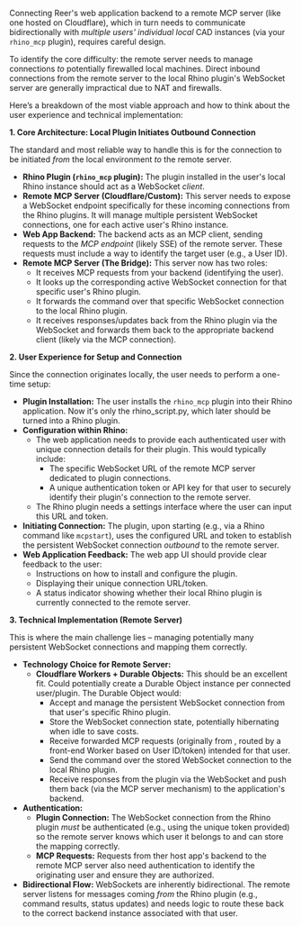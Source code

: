 Connecting Reer's web application backend to a remote MCP server (like one hosted on Cloudflare), which in turn needs to communicate bidirectionally with *multiple users' individual local* CAD instances (via your `rhino_mcp` plugin), requires careful design.

To identify the core difficulty: the remote server needs to manage connections *to* potentially firewalled local machines. Direct inbound connections from the remote server to the local Rhino plugin's WebSocket server are generally impractical due to NAT and firewalls.

Here’s a breakdown of the most viable approach and how to think about the user experience and technical implementation:

**1. Core Architecture: Local Plugin Initiates Outbound Connection**

The standard and most reliable way to handle this is for the connection to be initiated *from* the local environment *to* the remote server.

*   **Rhino Plugin (`rhino_mcp` plugin):** The plugin installed in the user's local Rhino instance should act as a WebSocket *client*.
*   **Remote MCP Server (Cloudflare/Custom):** This server needs to expose a WebSocket endpoint specifically for these incoming connections from the Rhino plugins. It will manage multiple persistent WebSocket connections, one for each active user's Rhino instance.
*   **Web App Backend:** The backend acts as an MCP client, sending requests to the *MCP endpoint* (likely SSE) of the remote server. These requests must include a way to identify the target user (e.g., a User ID).
*   **Remote MCP Server (The Bridge):** This server now has two roles:
    *   It receives MCP requests from your  backend (identifying the user).
    *   It looks up the corresponding active WebSocket connection for that specific user's Rhino plugin.
    *   It forwards the command over that specific WebSocket connection to the local Rhino plugin.
    *   It receives responses/updates back from the Rhino plugin via the WebSocket and forwards them back to the appropriate  backend client (likely via the MCP connection).

**2. User Experience for Setup and Connection**

Since the connection originates locally, the user needs to perform a one-time setup:

*   **Plugin Installation:** The user installs the `rhino_mcp` plugin into their Rhino application. Now it's only the rhino_script.py, which later should be turned into a Rhino plugin.
*   **Configuration within Rhino:**
    *   The web application needs to provide each authenticated user with unique connection details for their plugin. This would typically include:
        *   The specific WebSocket URL of the remote MCP server dedicated to plugin connections.
        *   A unique authentication token or API key for that user to securely identify their plugin's connection to the remote server.
    *   The Rhino plugin needs a settings interface where the user can input this URL and token.
*   **Initiating Connection:** The plugin, upon starting (e.g., via a Rhino command like `mcpstart`), uses the configured URL and token to establish the persistent WebSocket connection *outbound* to the remote server.
*   **Web Application Feedback:** The web app UI should provide clear feedback to the user:
    *   Instructions on how to install and configure the plugin.
    *   Displaying their unique connection URL/token.
    *   A status indicator showing whether their local Rhino plugin is currently connected to the remote server.

**3. Technical Implementation (Remote Server)**

This is where the main challenge lies – managing potentially many persistent WebSocket connections and mapping them correctly.

*   **Technology Choice for Remote Server:**
    *   **Cloudflare Workers + Durable Objects:** This should be an excellent fit. Could potentially create a Durable Object instance per connected user/plugin. The Durable Object would:
        *   Accept and manage the persistent WebSocket connection from that user's specific Rhino plugin.
        *   Store the WebSocket connection state, potentially hibernating when idle to save costs.
        *   Receive forwarded MCP requests (originally from , routed by a front-end Worker based on User ID/token) intended for that user.
        *   Send the command over the stored WebSocket connection to the local Rhino plugin.
        *   Receive responses from the plugin via the WebSocket and push them back (via the MCP server mechanism) to the application's backend.
*   **Authentication:**
    *   **Plugin Connection:** The WebSocket connection from the Rhino plugin *must* be authenticated (e.g., using the unique token provided) so the remote server knows which user it belongs to and can store the mapping correctly.
    *   **MCP Requests:** Requests from ther host app's backend to the remote MCP server also need authentication to identify the originating user and ensure they are authorized. 
*   **Bidirectional Flow:** WebSockets are inherently bidirectional. The remote server listens for messages coming *from* the Rhino plugin (e.g., command results, status updates) and needs logic to route these back to the correct  backend instance associated with that user.
